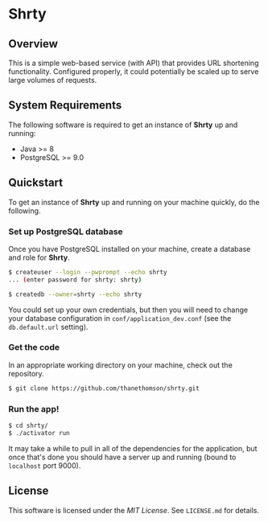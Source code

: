# Shrty

## Overview
This is a simple web-based service (with API) that provides URL shortening functionality. Configured properly, it could
potentially be scaled up to serve large volumes of requests.

## System Requirements
The following software is required to get an instance of **Shrty** up and running:

* Java >= 8
* PostgreSQL >= 9.0

## Quickstart
To get an instance of **Shrty** up and running on your machine quickly, do the following.

### Set up PostgreSQL database
Once you have PostgreSQL installed on your machine, create a database and role for **Shrty**.

```bash
$ createuser --login --pwprompt --echo shrty
... (enter password for shrty: shrty)

$ createdb --owner=shrty --echo shrty
```

You could set up your own credentials, but then you will need to change your database
configuration in `conf/application_dev.conf` (see the `db.default.url` setting).

### Get the code
In an appropriate working directory on your machine, check out the repository.

```bash
$ git clone https://github.com/thanethomson/shrty.git
```

### Run the app!
```bash
$ cd shrty/
$ ./activator run
```

It may take a while to pull in all of the dependencies for the application, but once
that's done you should have a server up and running (bound to `localhost` port 9000).


## License
This software is licensed under the *MIT License*. See `LICENSE.md` for details.